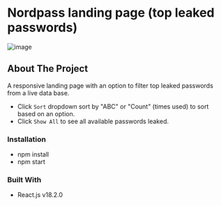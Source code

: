 # Nordpass landing page (top leaked passwords)

![image](https://user-images.githubusercontent.com/58663418/178757775-06027917-2b8f-49c3-8ddd-311b4120362c.png)

## About The Project

A responsive landing page with an option to filter top leaked passwords from a live data base.

- Click `Sort` dropdown sort by "ABC" or "Count" (times used) to sort based on an option.
- Click `Show All` to see all available passwords leaked.

### Installation

- npm install
- npm start

### Built With

- React.js v18.2.0
